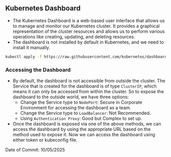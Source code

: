 ## Kubernetes Dashboard

- The Kubernetes Dashboard is a web-based user interface that allows us to manage and monitor our Kubernetes cluster. It provides a graphical representation of the cluster resources and allows us to perform various operations like creating, updating, and deleting resources.
- The dashboard is not installed by default in Kubernetes, and we need to install it manually. 
```bash
kubectl apply -f https://raw.githubusercontent.com/kubernetes/dashboard/v2.7.0/aio/deploy/recommended.yaml
```

### Accessing the Dashboard

- By default, the dashboard is not accessible from outside the cluster. The Service that is created for the dashboard is of type `ClusterIP`, which means it can only be accessed from within the cluster. So to expose the dashboard to the outside world, we have three options:
  - Change the Service type to `NodePort`: Secure in Corporate Environment for accessing the dashboard as a team.
  - Change the Service type to `LoadBalancer`: Not Recommended.
  - Using `Authentication Proxy`: Good but Complex to set up.
- Once the dashboard is exposed via one of the above methods, we can access the dashboard by using the appropriate URL based on the method used to expose it. Now we can access the dashboard using either token or kubeconfig file.

Date of Commit: 10/05/2025
